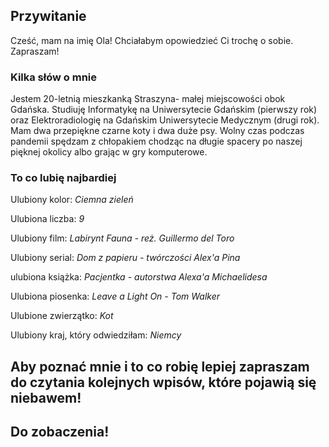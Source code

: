 ## Przywitanie

Cześć, mam na imię Ola!
Chciałabym opowiedzieć Ci trochę o sobie.
Zapraszam!


### Kilka słów o mnie

Jestem 20-letnią mieszkanką Straszyna- małej miejscowości obok Gdańska. Studiuję Informatykę na Uniwersytecie Gdańskim (pierwszy rok) oraz Elektroradiologię na Gdańskim Uniwersytecie Medycznym (drugi rok). Mam dwa przepiękne czarne koty i dwa duże psy. Wolny czas podczas pandemii spędzam z chłopakiem chodząc na długie spacery po naszej pięknej okolicy albo grając w gry komputerowe.


### To co lubię najbardiej

Ulubiony kolor: _Ciemna zieleń_

Ulubiona liczba: _9_

Ulubiony film: _Labirynt Fauna - reż. Guillermo del Toro_

Ulubiony serial: _Dom z papieru - twórczości Alex'a Pina_

ulubiona książka: _Pacjentka - autorstwa Alexa'a Michaelidesa_

Ulubiona piosenka: _Leave a Light On - Tom Walker_

Ulubione zwierzątko: _Kot_

Ulubiony kraj, który odwiedziłam: _Niemcy_




## Aby poznać mnie i to co robię lepiej zapraszam do czytania kolejnych wpisów, które pojawią się niebawem!
## Do zobaczenia!
